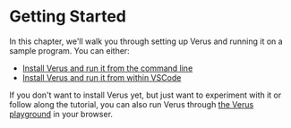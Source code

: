 # Getting Started

In this chapter, we'll walk you through setting up Verus and running it on a sample program.
You can either:

 * [Install Verus and run it from the command line](./getting_started_cmd_line.md)
 * [Install Verus and run it from within VSCode](./getting_started_vscode.md)

If you don't want to install Verus yet, but just want to experiment with it or follow
along the tutorial, you can also run Verus through [the Verus playground](https://play.verus-lang.org/) in your browser.
